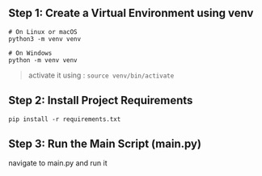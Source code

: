 ## Step 1: Create a Virtual Environment using venv

```
# On Linux or macOS
python3 -m venv venv

# On Windows
python -m venv venv
```

> activate it using : `source venv/bin/activate`


## Step 2: Install Project Requirements

```
pip install -r requirements.txt
```

## Step 3: Run the Main Script (main.py)
navigate to main.py and run it
